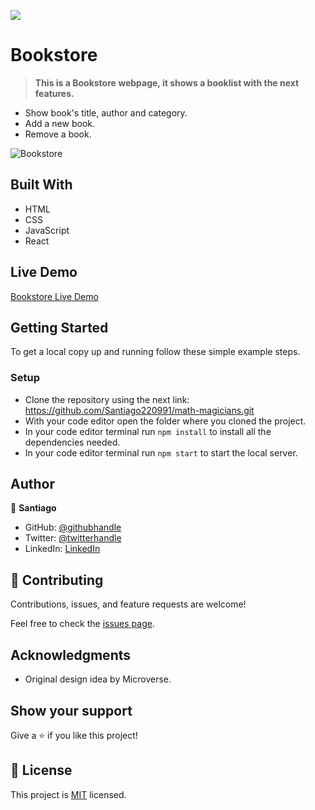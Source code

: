 ![](https://img.shields.io/badge/Microverse-blueviolet)

# Bookstore

> **This is a Bookstore webpage, it shows a booklist with the next features.**

- Show book's title, author and category.
- Add a new book.
- Remove a book.

![Bookstore](https://user-images.githubusercontent.com/98363075/172751726-2f893c76-864f-45f7-9045-845d1b3332f4.png)


## Built With

- HTML
- CSS
- JavaScript
- React

## Live Demo

[Bookstore Live Demo](https://magenta-begonia-1a8b2c.netlify.app/)


## Getting Started

To get a local copy up and running follow these simple example steps.


### Setup

- Clone the repository using the next link: https://github.com/Santiago220991/math-magicians.git
- With your code editor open the folder where you cloned the project.
- In your code editor terminal run `npm install` to install all the dependencies needed.
- In your code editor terminal run `npm start` to start the local server.


## Author

👤 **Santiago**

- GitHub: [@githubhandle](https://github.com/Santiago220991) 
- Twitter: [@twitterhandle](https://twitter.com/SanCardenas10)
- LinkedIn: [LinkedIn](https://www.linkedin.com/in/santiago-cárdenas-671043160/)

## 🤝 Contributing

Contributions, issues, and feature requests are welcome!

Feel free to check the [issues page](https://github.com/Santiago220991/Bookstore/issues).

## Acknowledgments

- Original design idea by Microverse.

## Show your support

Give a ⭐️ if you like this project!

## 📝 License

This project is [MIT](./MIT.md) licensed.
